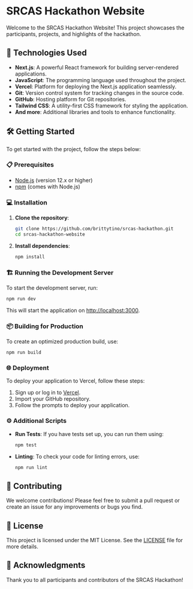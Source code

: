 # SRCAS Hackathon Website

Welcome to the SRCAS Hackathon Website! This project showcases the participants, projects, and highlights of the hackathon.

## 🚀 Technologies Used

- **Next.js**: A powerful React framework for building server-rendered applications.
- **JavaScript**: The programming language used throughout the project.
- **Vercel**: Platform for deploying the Next.js application seamlessly.
- **Git**: Version control system for tracking changes in the source code.
- **GitHub**: Hosting platform for Git repositories.
- **Tailwind CSS**: A utility-first CSS framework for styling the application.
- **And more**: Additional libraries and tools to enhance functionality.

## 🛠️ Getting Started

To get started with the project, follow the steps below:

### 📋 Prerequisites

- [Node.js](https://nodejs.org/) (version 12.x or higher)
- [npm](https://www.npmjs.com/) (comes with Node.js)

### 💻 Installation

1. **Clone the repository**:
   ```bash
   git clone https://github.com/brittytino/srcas-hackathon.git
   cd srcas-hackathon-website
   ```

2. **Install dependencies**:
   ```bash
   npm install
   ```

### 🏗️ Running the Development Server

To start the development server, run:
```bash
npm run dev
```
This will start the application on [http://localhost:3000](http://localhost:3000).

### 📦 Building for Production

To create an optimized production build, use:
```bash
npm run build
```

### 🌐 Deployment

To deploy your application to Vercel, follow these steps:

1. Sign up or log in to [Vercel](https://vercel.com).
2. Import your GitHub repository.
3. Follow the prompts to deploy your application.

### ⚙️ Additional Scripts

- **Run Tests**: If you have tests set up, you can run them using:
  ```bash
  npm test
  ```

- **Linting**: To check your code for linting errors, use:
  ```bash
  npm run lint
  ```

## 🤝 Contributing

We welcome contributions! Please feel free to submit a pull request or create an issue for any improvements or bugs you find.

## 📝 License

This project is licensed under the MIT License. See the [LICENSE](LICENSE) file for more details.

## 🙏 Acknowledgments

Thank you to all participants and contributors of the SRCAS Hackathon!
